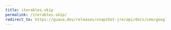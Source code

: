 ```yaml
---
title: iterables.skip
permalink: /iterables.skip/
redirect_to: https://guava.dev/releases/snapshot-jre/api/docs/com/google/common/collect/Iterables.html#skip-java.lang.Iterable-int-
---
```

